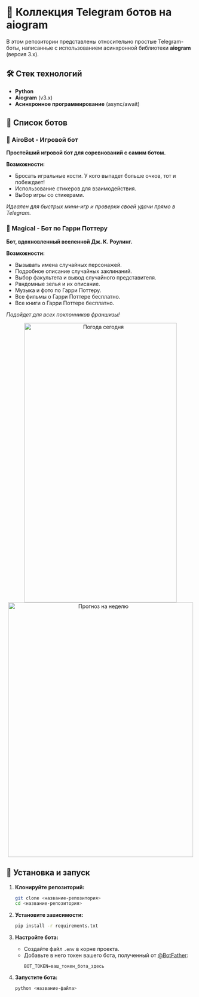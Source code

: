 # 🤖 Коллекция Telegram ботов на aiogram

В этом репозитории представлены относительно простые Telegram-боты, написанные с использованием асинхронной библиотеки **aiogram** (версия 3.x).

## 🛠 Стек технологий
- **Python**
- **Aiogram** (v3.x)
- **Асинхронное программирование** (async/await)

## 📂 Список ботов

### 🎲 AiroBot - Игровой бот

**Простейший игровой бот для соревнований с самим ботом.**

**Возможности:**
- Бросать игральные кости. У кого выпадет больше очков, тот и побеждает!
- Использование стикеров для взаимодействия.
- Выбор игры со стикерами.

*Идеален для быстрых мини-игр и проверки своей удачи прямо в Telegram.*


### 🧙 Magical - Бот по Гарри Поттеру

**Бот, вдохновленный вселенной Дж. К. Роулинг.**

**Возможности:**
- Вызывать имена случайных персонажей.
- Подробное описание случайных заклинаний.
- Выбор факультета и вывод случайного представителя.
- Рандомные зелья и их описание.
- Музыка и фото по Гарри Поттеру.
- Все фильмы о Гарри Поттере бесплатно.
- Все книги о Гарри Поттере бесплатно.

*Подойдет для всех поклонников франшизы!*

<div align="center">
  <img width="408" height="747" alt="Погода сегодня" src="https://github.com/user-attachments/assets/480bda2d-f5a6-4dad-b19e-cd097f7cc29a" />
</div>

<div align="center">
  <img width="495" height="681" alt="Прогноз на неделю" src="https://github.com/user-attachments/assets/3961d06d-ee7a-4490-9d55-b97248cf2f8f" />
</div>


## 🚀 Установка и запуск

1.  **Клонируйте репозиторий:**
    ```bash
    git clone <название-репозитория>
    cd <название-репозитория>
    ```

2.  **Установите зависимости:**
    ```bash
    pip install -r requirements.txt
    ```

3.  **Настройте бота:**
    - Создайте файл `.env` в корне проекта.
    - Добавьте в него токен вашего бота, полученный от [@BotFather](https://t.me/BotFather):
      ```env
      BOT_TOKEN=ваш_токен_бота_здесь
      ```

4.  **Запустите бота:**
    ```bash
    python <название-файла>
    ```

